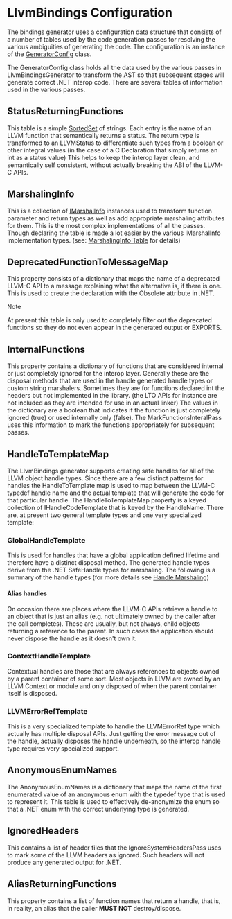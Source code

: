 ﻿# LlvmBindings Configuration
The bindings generator uses a configuration data structure that consists of a
number of tables used by the code generation passes for resolving the various
ambiguities of generating the code. The configuration is an instance of the
[GeneratorConfig](xref:LlvmBindingsGenerator.Configuration.GeneratorConfig) class.

The GeneratorConfig class holds all the data used by the various passes in
LlvmBindingsGenerator to transform the AST so that subsequent stages will 
generate correct .NET interop code. There are several tables of information
used in the various passes.

## StatusReturningFunctions
This table is a simple [SortedSet](xref:System.Collections.Generic.SortedSet`1) of
strings. Each entry is the name of an LLVM function that semantically returns a status.
The return type is transformed to an LLVMStatus to differentiate such types from a
boolean or other integral values (in the case of a C Declaration that simply returns an
int as a status value) This helps to keep the interop layer clean, and semantically self
consistent, without actually breaking the ABI of the LLVM-C APIs. 

## MarshalingInfo
This is a collection of [IMarshalInfo](xref:LlvmBindingsGenerator.IMarshalInfo) instances
used to transform function parameter and return types as well as add appropriate marshaling
attributes for them. This is the most complex implementations of all the passes. Though
declaring the table is made a lot easier by the various IMarshalInfo implementation types.
(see: [MarshalingInfo Table](LlvmBindingsGenerator-MarshalingInfo-Table.md) for details)

## DeprecatedFunctionToMessageMap
This property consists of a dictionary that maps the name of a deprecated LLVM-C API to
a message explaining what the alternative is, if there is one. This is used to create the
declaration with the Obsolete attribute in .NET. 
>[!NOTE]
>At present this table is only used to completely filter out the deprecated functions so they
>do not even appear in the generated output or EXPORTS.

## InternalFunctions
This property contains a dictionary of functions that are considered internal or just completely
ignored for the interop layer. Generally these are the disposal methods that are used in the handle generated handle
types or custom string marshalers. Sometimes they are for functions declared int the headers but
not implemented in the library. (the LTO APIs for instance are not included as they are intended for
use in an actual linker) The values in the dictionary are a boolean that indicates if the function
is just completely ignored (true) or used internally only (false). The MarkFunctionsInteralPass
uses this information to mark the functions appropriately for subsequent passes.

## HandleToTemplateMap
The LlvmBindings generator supports creating safe handles for all of the LLVM object handle types.
Since there are a few distinct patterns for handles the HandleToTemplate map is used to map between
the LLVM-C typedef handle name and the actual template that will generate the code for that
particular handle. The HandleToTemplateMap property is a keyed collection of IHandleCodeTemplate
that is keyed by the HandleName. There are, at present two general template types and one very
specialized template:

### GlobalHandleTemplate
This is used for handles that have a global application defined lifetime and therefore have a
distinct disposal method. The generated handle types derive from the .NET SafeHandle types for
marshaling. The following is a summary of the handle types (for more details see
[Handle Marshaling](llvm-handles.md))

#### Alias handles
On occasion there are places where the LLVM-C APIs retrieve a handle to an object that is just
an alias (e.g. not ultimately owned by the caller after the call completes). These are usually,
but not always, child objects returning a reference to the parent. In such cases the application
should never dispose the handle as it doesn't own it.

### ContextHandleTemplate
Contextual handles are those that are always references to objects owned by a parent container
of some sort. Most objects in LLVM are owned by an LLVM Context or module and only disposed of
when the parent container itself is disposed.

### LLVMErrorRefTemplate
This is a very specialized template to handle the LLVMErrorRef type which actually has multiple
disposal APIs. Just getting the error message out of the handle, actually disposes the handle
underneath, so the interop handle type requires very specialized support.

## AnonymousEnumNames
The AnonymousEnumNames is a dictionary that maps the name of the first enumerated value of an
anonymous enum with the typedef type that is used to represent it. This table is used to
effectively de-anonymize the enum so that a .NET enum with the correct underlying type is
generated.

## IgnoredHeaders
This contains a list of header files that the IgnoreSystemHeadersPass uses to mark some of the
LLVM headers as ignored. Such headers will not produce any generated output for .NET.

## AliasReturningFunctions
This property contains a list of function names that return a handle, that is, in reality, an
alias that the caller **MUST NOT** destroy/dispose.
